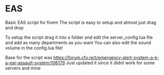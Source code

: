 # EAS
Basic EAS script for fivem The script is easy to setup and almost just drag and drop

To setup the script drag it into a folder and edit the server_config.lua file and add as many departments as you want
You can also edit the sound volume in the config.lua file!

Base for the script was https://forum.cfx.re/t/emergency-alert-system-a-k-a-ear-assault-system/106179 Just updated it since it didnt work for some servers and mine
